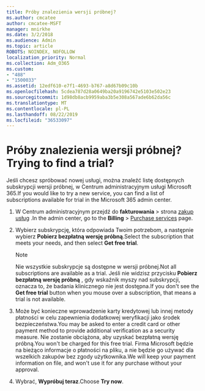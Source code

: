 ```yaml
---
title: Próby znalezienia wersji próbnej?
ms.author: cmcatee
author: cmcatee-MSFT
manager: mnirkhe
ms.date: 3/2/2018
ms.audience: Admin
ms.topic: article
ROBOTS: NOINDEX, NOFOLLOW
localization_priority: Normal
ms.collection: Adm_O365
ms.custom:
- "488"
- "1500033"
ms.assetid: 12edf610-e7f1-4693-b767-a8d67b09c10b
ms.openlocfilehash: 5cdea787d28a0649ba20a9196742e5103e502e23
ms.sourcegitcommit: 1d98db8acb9959aba3b5e308a567ade6b62da56c
ms.translationtype: MT
ms.contentlocale: pl-PL
ms.lasthandoff: 08/22/2019
ms.locfileid: "36533097"
---
```

# <a name="trying-to-find-a-trial"></a><span data-ttu-id="b64e0-102">Próby znalezienia wersji próbnej?</span><span class="sxs-lookup"><span data-stu-id="b64e0-102">Trying to find a trial?</span></span>

<span data-ttu-id="b64e0-103">Jeśli chcesz spróbować nowej usługi, można znaleźć listę dostępnych subskrypcji wersji próbnej, w Centrum administracyjnym usługi Microsoft 365.</span><span class="sxs-lookup"><span data-stu-id="b64e0-103">If you would like to try a new service, you can find a list of subscriptions available for trial in the Microsoft 365 admin center.</span></span>
  
1. <span data-ttu-id="b64e0-104">W Centrum administracyjnym przejdź do **fakturowania** \> strona [zakup usług](https://go.microsoft.com/fwlink/p/?linkid=868433) .</span><span class="sxs-lookup"><span data-stu-id="b64e0-104">In the admin center, go to the **Billing** \> [Purchase services](https://go.microsoft.com/fwlink/p/?linkid=868433) page.</span></span>

2. <span data-ttu-id="b64e0-105">Wybierz subskrypcję, która odpowiada Twoim potrzebom, a następnie wybierz **Pobierz bezpłatną wersję próbną**.</span><span class="sxs-lookup"><span data-stu-id="b64e0-105">Select the subscription that meets your needs, and then select  **Get free trial**.</span></span>

    > [!NOTE]
    > <span data-ttu-id="b64e0-106">Nie wszystkie subskrypcje są dostępne w wersji próbnej.</span><span class="sxs-lookup"><span data-stu-id="b64e0-106">Not all subscriptions are available as a trial.</span></span> <span data-ttu-id="b64e0-107">Jeśli nie widzisz przycisku **Pobierz bezpłatną wersję próbną** , gdy wskaźnik myszy nad subskrypcji, oznacza to, że badania klinicznego nie jest dostępna.</span><span class="sxs-lookup"><span data-stu-id="b64e0-107">If you don't see the **Get free trial** button when you mouse over a subscription, that means a trial is not available.</span></span>
  
3. <span data-ttu-id="b64e0-108">Może być konieczne wprowadzenie karty kredytowej lub innej metody płatności w celu zapewnienia dodatkowej weryfikacji jako środek bezpieczeństwa.</span><span class="sxs-lookup"><span data-stu-id="b64e0-108">You may be asked to enter a credit card or other payment method to provide additional verification as a security measure.</span></span> <span data-ttu-id="b64e0-109">Nie zostanie obciążona, aby uzyskać bezpłatną wersję próbną.</span><span class="sxs-lookup"><span data-stu-id="b64e0-109">You won't be charged for this free trial.</span></span> <span data-ttu-id="b64e0-110">Firma Microsoft będzie na bieżąco informacje o płatności na pliku, a nie będzie go używać dla wszelkich zakupów bez zgody użytkownika.</span><span class="sxs-lookup"><span data-stu-id="b64e0-110">We will keep your payment information on file, and won't use it for any purchase without your approval.</span></span>

4. <span data-ttu-id="b64e0-111">Wybrać, **Wypróbuj teraz**.</span><span class="sxs-lookup"><span data-stu-id="b64e0-111">Choose **Try now**.</span></span>